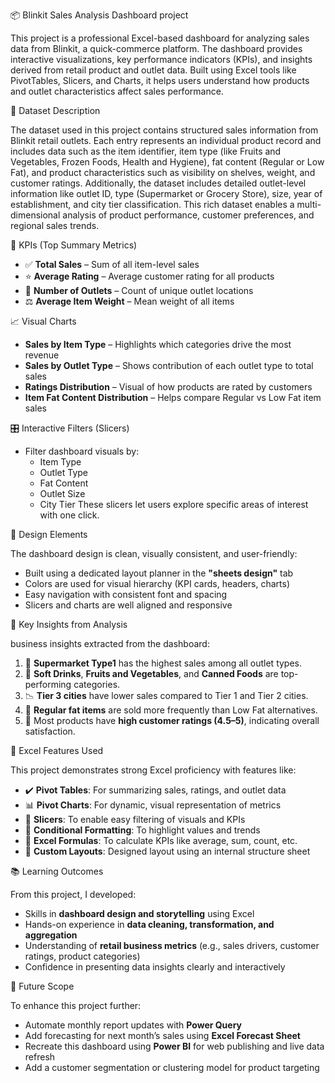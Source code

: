 📦 Blinkit Sales Analysis Dashboard project

This project is a professional Excel-based dashboard for analyzing sales data from Blinkit, a quick-commerce platform. The dashboard provides interactive visualizations, key performance indicators (KPIs), and insights derived from retail product and outlet data. Built using Excel tools like PivotTables, Slicers, and Charts, it helps users understand how products and outlet characteristics affect sales performance.

📁 Dataset Description

The dataset used in this project contains structured sales information from Blinkit retail outlets. Each entry represents an individual product record and includes data such as the item identifier, item type (like Fruits and Vegetables, Frozen Foods, Health and Hygiene), fat content (Regular or Low Fat), and product characteristics such as visibility on shelves, weight, and customer ratings. Additionally, the dataset includes detailed outlet-level information like outlet ID, type (Supermarket or Grocery Store), size, year of establishment, and city tier classification. This rich dataset enables a multi-dimensional analysis of product performance, customer preferences, and regional sales trends.

🔹 KPIs (Top Summary Metrics)
- ✅ **Total Sales** – Sum of all item-level sales
- ⭐ **Average Rating** – Average customer rating for all products
- 🏬 **Number of Outlets** – Count of unique outlet locations
- ⚖️ **Average Item Weight** – Mean weight of all items

📈 Visual Charts
- **Sales by Item Type** – Highlights which categories drive the most revenue
- **Sales by Outlet Type** – Shows contribution of each outlet type to total sales
- **Ratings Distribution** – Visual of how products are rated by customers
- **Item Fat Content Distribution** – Helps compare Regular vs Low Fat item sales

🎛️ Interactive Filters (Slicers)
- Filter dashboard visuals by:
  - Item Type
  - Outlet Type
  - Fat Content
  - Outlet Size
  - City Tier
These slicers let users explore specific areas of interest with one click.

🎨 Design Elements

The dashboard design is clean, visually consistent, and user-friendly:
- Built using a dedicated layout planner in the **"sheets design"** tab
- Colors are used for visual hierarchy (KPI cards, headers, charts)
- Easy navigation with consistent font and spacing
- Slicers and charts are well aligned and responsive

📌 Key Insights from Analysis

business insights extracted from the dashboard:

1. 🏪 **Supermarket Type1** has the highest sales among all outlet types.
2. 🥤 **Soft Drinks**, **Fruits and Vegetables**, and **Canned Foods** are top-performing categories.
3. 📉 **Tier 3 cities** have lower sales compared to Tier 1 and Tier 2 cities.
4. 🧈 **Regular fat items** are sold more frequently than Low Fat alternatives.
5. 🌟 Most products have **high customer ratings (4.5–5)**, indicating overall satisfaction.

🧰 Excel Features Used

This project demonstrates strong Excel proficiency with features like:

- ✔️ **Pivot Tables**: For summarizing sales, ratings, and outlet data
- 📊 **Pivot Charts**: For dynamic, visual representation of metrics
- 🧩 **Slicers**: To enable easy filtering of visuals and KPIs
- 📏 **Conditional Formatting**: To highlight values and trends
- 🧮 **Excel Formulas**: To calculate KPIs like average, sum, count, etc.
- 📐 **Custom Layouts**: Designed layout using an internal structure sheet

📚 Learning Outcomes

From this project, I developed:
- Skills in **dashboard design and storytelling** using Excel
- Hands-on experience in **data cleaning, transformation, and aggregation**
- Understanding of **retail business metrics** (e.g., sales drivers, customer ratings, product categories)
- Confidence in presenting data insights clearly and interactively

🔮 Future Scope

To enhance this project further:
- Automate monthly report updates with **Power Query**
- Add forecasting for next month’s sales using **Excel Forecast Sheet**
- Recreate this dashboard using **Power BI** for web publishing and live data refresh
- Add a customer segmentation or clustering model for product targeting




